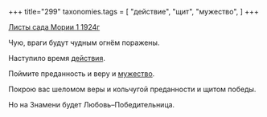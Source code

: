 +++
title="299"
taxonomies.tags = [
 "действие",
 "щит",
 "мужество",
]
+++

[Листы сада Мории 1 1924г](/agni/1924)

Чую, враги будут чудным огнём поражены.   

Наступило время [действия](/tags/действие).   

Поймите преданность и веру и [мужество](/tags/мужество).   

Покрою вас шеломом веры и кольчугой преданности и щитом победы.   

Но на Знамени будет Любовь–Победительница.   

   


